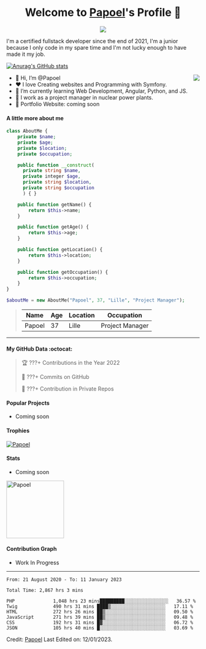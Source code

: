 <p align="center">
  <h1 align="center">Welcome to <a href="https://github.com/Papoel">Papoel</a>'s Profile 👋</h1>
</p>
<p align="center">
  <a align="center" href="https://github.com/DenverCoder1/readme-typing-svg"><img src="https://readme-typing-svg.herokuapp.com?&font=IBM+Plex+Sans&color=F72EE2&size=25&lines=Welcome+to+my+GitHub+Profile!;I'm+a+Junior+.+.+.;I'm+a+backend+developer;I'm+a+in+love+with+Symfony" /></a>
</p>
<p>I'm a certified fullstack developer since the end of 2021, I'm a junior because I only code in my spare time and I'm not lucky enough to have made it my job.
</p>

[![Anurag's GitHub stats](https://github-readme-stats.vercel.app/api?username=Papoel)](https://github.com/Papoel/github-readme-stats)

<img align="right" src="https://media.giphy.com/media/M9gbBd9nbDrOTu1Mqx/giphy.gif">
<ul>
  <li>👋 Hi, I’m @Papoel</li>
  <li>❤️ I love Creating websites and Programming with Symfony.</li>
  <li>🌱 I’m currently learning Web Development, Angular, Python, and JS.</li>
  <li>💼 I work as a project manager in nuclear power plants.</li>
  <li>🧐 Portfolio Website: coming soon</li>
</ul>

#### A little more about me
```php
class AboutMe {
    private $name;
    private $age;
    private $location;
    private $occupation;

    public function __construct(
      private string $name, 
      private integer $age, 
      private string $location, 
      private string $occupation
      ) { }

    public function getName() {
        return $this->name;
    }

    public function getAge() {
        return $this->age;
    }

    public function getLocation() {
        return $this->location;
    }

    public function getOccupation() {
        return $this->occupation;
    }
}

$aboutMe = new AboutMe("Papoel", 37, "Lille", "Project Manager");
```
>| Name     | Age | Location   | Occupation     |
>|----------|-----|------------|----------------|
>| Papoel   | 37  | Lille      | Project Manager|

---
#### My GitHub Data :octocat:
> 🏆 ???+ Contributions in the Year 2022
 > 
> 📜 ???+ Commits on GitHub
 > 
> 🔑 ???+ Contribution in Private Repos
 > 

#### Popular Projects
<ul>
  <li>Coming soon</li>
</ul>
<!-- <a href="https://github.com/Papoel/Pasteur"> -->
  <!-- Change the `github-readme-stats.anuraghazra1.vercel.app` to `github-readme-stats.vercel.app`  -->
<!--   <img align="center" src="https://github-readme-stats.vercel.app/api/pin/?username=Papoel&repo=Pasteur&theme=onedark" /> -->
<!-- </a> -->

#### Trophies

<p align="left">
  <a href="https://github.com/Papoel/github-profile-trophy">
    <img src="https://github-profile-trophy.vercel.app/?username=Papoel&row=2&column=6&theme=onedark&column=8&no-frame=false&no-bg=false" 
         alt="Papoel">
  </a>
</p>

#### Stats

<ul>
  <li>Coming soon</li>
</ul>

<!-- <a href="https://github.com/Papoel/github-readme-stats"> -->
  <!-- <img align="center" src="https://github-readme-stats.papoel.vercel.app/api?username=Papoel&show_icons=true&include_all_commits=true&theme=onedark" 
       alt="Papoel's github stats" 
  /> -->
<!-- </a> -->

<!-- <a href="https://github.com/Papoel/github-readme-stats">
  <!-- Change the `github-readme-stats.anuraghazra1.vercel.app` to `github-readme-stats.vercel.app`  -->
  <!-- <img align="center" src="https://github-readme-stats.papoel.vercel.app/api/top-langs/?username=Papoel&layout=compact&theme=onedark" /> -->
<!-- </a> -->

  <!-- <br /> -->
  <!-- <br /> -->

<p align="left">
  <img align="center" height="150em" src="https://github-readme-streak-stats.herokuapp.com/?user=Papoel&theme=onedark" alt="Papoel" />
</p>

#### Contribution Graph
<ul>
  <li>Work In Progress</li>
</ul>
<!-- ![snake gif](https://github.com/Papoel/Papoel/blob/output/github-contribution-grid-snake.svg) -->

------
<!--START_SECTION:waka-->

```text
From: 21 August 2020 - To: 11 January 2023

Total Time: 2,867 hrs 3 mins

PHP              1,048 hrs 23 mins█████████░░░░░░░░░░░░░░░░   36.57 %
Twig             490 hrs 31 mins ████▒░░░░░░░░░░░░░░░░░░░░   17.11 %
HTML             272 hrs 26 mins ██▒░░░░░░░░░░░░░░░░░░░░░░   09.50 %
JavaScript       271 hrs 39 mins ██▒░░░░░░░░░░░░░░░░░░░░░░   09.48 %
CSS              192 hrs 31 mins █▓░░░░░░░░░░░░░░░░░░░░░░░   06.72 %
JSON             105 hrs 40 mins █░░░░░░░░░░░░░░░░░░░░░░░░   03.69 %
```

<!--END_SECTION:waka-->

Credit: [Papoel](https://github.com/Papoel)
Last Edited on: 12/01/2023.

